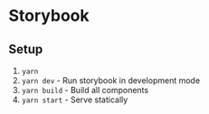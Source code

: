 # Storybook

## Setup

1. `yarn`
2. `yarn dev` - Run storybook in development mode
3. `yarn build` - Build all components
4. `yarn start` - Serve statically
